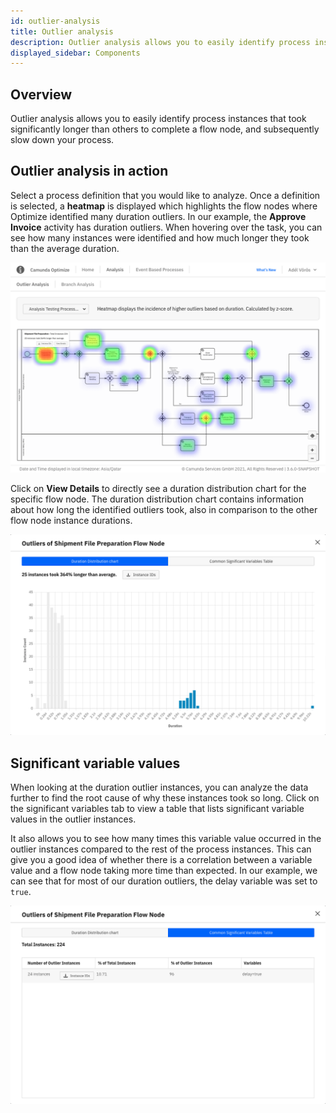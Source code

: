 ```yaml
---
id: outlier-analysis
title: Outlier analysis
description: Outlier analysis allows you to easily identify process instances that took significantly longer than others to complete a flow node.
displayed_sidebar: Components
---
```


## Overview

Outlier analysis allows you to easily identify process instances that took significantly longer than others to complete a flow node, and subsequently slow down your process.

## Outlier analysis in action

Select a process definition that you would like to analyze. Once a definition is selected, a **heatmap** is displayed which highlights the flow nodes where Optimize identified many duration outliers. In our example, the **Approve Invoice** activity has duration outliers. When hovering over the task, you can see how many instances were identified and how much longer they took than the average duration.

![outlier analysis example 1](./img/outlierExample_1_heatMap.png)

Click on **View Details** to directly see a duration distribution chart for the specific flow node. The duration distribution chart contains information about how long the identified outliers took, also in comparison to the other flow node instance durations.

![outlier analysis example 2](./img/outlierExample_2_distribution.png)

## Significant variable values

When looking at the duration outlier instances, you can analyze the data further to find the root cause of why these instances took so long. Click on the significant variables tab to view a table that lists significant variable values in the outlier instances.

It also allows you to see how many times this variable value occurred in the outlier instances compared to the rest of the process instances. This can give you a good idea of whether there is a correlation between a variable value and a flow node taking more time than expected. In our example, we can see that for most of our duration outliers, the delay variable was set to `true`.

![outlier analysis example 3](./img/outlierExample_3_Variables.png)
